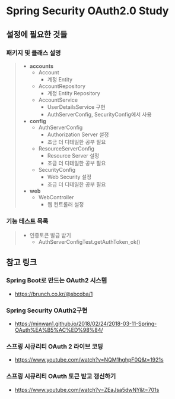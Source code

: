 # Spring Security OAuth2.0 Study

## 설정에 필요한 것들

### 패키지 및 클래스 설명
>   * **accounts**
>       * Account
>           * 계정 Entity 
>       * AccountRepository
>           * 계정 Entity Repository
>       * AccountService
>           * UserDetailsService 구현
>           * AuthServerConfig, SecurityConfig에서 사용
>   * **config**
>       * AuthServerConfig
>           * Authorization Server 설정
>           * 조금 더 디테일한 공부 필요
>       * ResourceServerConfig
>           * Resource Server 설정
>           * 조금 더 디테일한 공부 필요
>       * SecurityConfig
>           * Web Security 설정
>           * 조금 더 디테일한 공부 필요
>   * **web**
>       * WebController
>           * 웹 컨트롤러 설정

### 기능 테스트 목록
>   * 인증토큰 발급 받기
>       * AuthServerConfigTest.getAuthToken_ok()


## 참고 링크

### Spring Boot로 만드는 OAuth2 시스템
- https://brunch.co.kr/@sbcoba/1

### Spring Security OAuth2구현
- https://minwan1.github.io/2018/02/24/2018-03-11-Spring-OAuth%EA%B5%AC%ED%98%84/

### 스프링 시큐리티 OAuth 2 라이브 코딩
- https://www.youtube.com/watch?v=NQM1hghpF0Q&t=1921s

### 스프링 시큐리티 OAuth 토큰 받고 갱신하기
- https://www.youtube.com/watch?v=ZEaJsa5dwNY&t=701s
